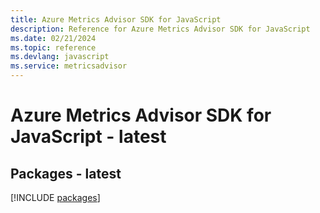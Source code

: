 ```yaml
---
title: Azure Metrics Advisor SDK for JavaScript
description: Reference for Azure Metrics Advisor SDK for JavaScript
ms.date: 02/21/2024
ms.topic: reference
ms.devlang: javascript
ms.service: metricsadvisor
---
```

# Azure Metrics Advisor SDK for JavaScript - latest
## Packages - latest
[!INCLUDE [packages](metrics-advisor-index.md)]